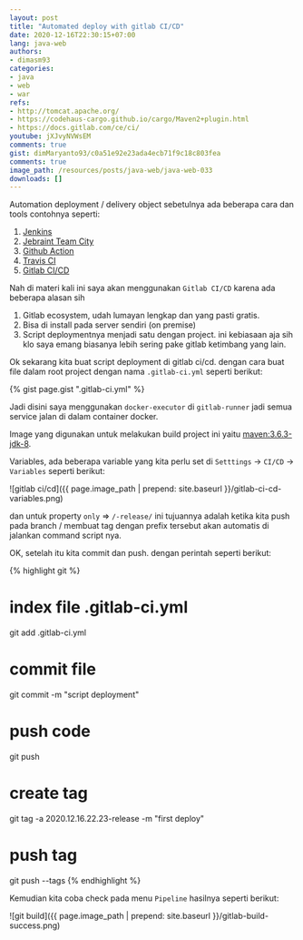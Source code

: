 ```yaml
---
layout: post
title: "Automated deploy with gitlab CI/CD"
date: 2020-12-16T22:30:15+07:00
lang: java-web
authors:
- dimasm93
categories:
- java
- web
- war
refs: 
- http://tomcat.apache.org/
- https://codehaus-cargo.github.io/cargo/Maven2+plugin.html
- https://docs.gitlab.com/ce/ci/
youtube: jXJvyNVWsEM
comments: true
gist: dimMaryanto93/c0a51e92e23ada4ecb71f9c18c803fea
comments: true
image_path: /resources/posts/java-web/java-web-033
downloads: []
---
```


Automation deployment / delivery object sebetulnya ada beberapa cara dan tools contohnya seperti:

1. [Jenkins](https://www.jenkins.io/)
2. [Jebraint Team City](https://www.jetbrains.com/teamcity/)
3. [Github Action](https://github.com/features/actions)
4. [Travis CI](https://travis-ci.org/)
5. [Gitlab CI/CD](https://docs.gitlab.com/ce/ci/)

Nah di materi kali ini saya akan menggunakan `Gitlab CI/CD` karena ada beberapa alasan sih

1. Gitlab ecosystem, udah lumayan lengkap dan yang pasti gratis.
2. Bisa di install pada server sendiri (on premise)
3. Script deploymentnya menjadi satu dengan project. ini kebiasaan aja sih klo saya emang biasanya lebih sering pake gitlab ketimbang yang lain.

Ok sekarang kita buat script deployment di gitlab ci/cd. dengan cara buat file dalam root project dengan nama `.gitlab-ci.yml` seperti berikut:

{% gist page.gist ".gitlab-ci.yml" %}

Jadi disini saya menggunakan `docker-executor` di `gitlab-runner` jadi semua service jalan di dalam container docker. 

Image yang digunakan untuk melakukan build project ini yaitu [maven:3.6.3-jdk-8](https://hub.docker.com/_/maven).

Variables, ada beberapa variable yang kita perlu set di `Setttings` -> `CI/CD` ->` Variables` seperti berikut:

![gitlab ci/cd]({{ page.image_path | prepend: site.baseurl }}/gitlab-ci-cd-variables.png)

dan untuk property `only` => `/-release/` ini tujuannya adalah ketika kita push pada branch / membuat tag dengan prefix tersebut akan automatis di jalankan command script nya.

OK, setelah itu kita commit dan push. dengan perintah seperti berikut:

{% highlight git %}
# index file .gitlab-ci.yml
git add .gitlab-ci.yml

# commit file
git commit -m "script deployment"

# push code
git push 

# create tag 
git tag -a 2020.12.16.22.23-release -m "first deploy"

# push tag
git push --tags
{% endhighlight %}

Kemudian kita coba check pada menu `Pipeline` hasilnya seperti berikut:

![git build]({{ page.image_path | prepend: site.baseurl }}/gitlab-build-success.png)